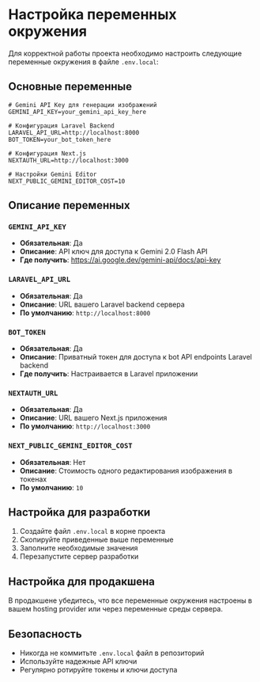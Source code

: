 # Настройка переменных окружения

Для корректной работы проекта необходимо настроить следующие переменные окружения в файле `.env.local`:

## Основные переменные

```env
# Gemini API Key для генерации изображений
GEMINI_API_KEY=your_gemini_api_key_here

# Конфигурация Laravel Backend
LARAVEL_API_URL=http://localhost:8000
BOT_TOKEN=your_bot_token_here

# Конфигурация Next.js
NEXTAUTH_URL=http://localhost:3000

# Настройки Gemini Editor
NEXT_PUBLIC_GEMINI_EDITOR_COST=10
```

## Описание переменных

### `GEMINI_API_KEY`
- **Обязательная**: Да
- **Описание**: API ключ для доступа к Gemini 2.0 Flash API
- **Где получить**: https://ai.google.dev/gemini-api/docs/api-key

### `LARAVEL_API_URL`
- **Обязательная**: Да
- **Описание**: URL вашего Laravel backend сервера
- **По умолчанию**: `http://localhost:8000`

### `BOT_TOKEN`
- **Обязательная**: Да
- **Описание**: Приватный токен для доступа к bot API endpoints Laravel backend
- **Где получить**: Настраивается в Laravel приложении

### `NEXTAUTH_URL`
- **Обязательная**: Да
- **Описание**: URL вашего Next.js приложения
- **По умолчанию**: `http://localhost:3000`

### `NEXT_PUBLIC_GEMINI_EDITOR_COST`
- **Обязательная**: Нет
- **Описание**: Стоимость одного редактирования изображения в токенах
- **По умолчанию**: `10`

## Настройка для разработки

1. Создайте файл `.env.local` в корне проекта
2. Скопируйте приведенные выше переменные
3. Заполните необходимые значения
4. Перезапустите сервер разработки

## Настройка для продакшена

В продакшене убедитесь, что все переменные окружения настроены в вашем hosting provider или через переменные среды сервера.

## Безопасность

- Никогда не коммитьте `.env.local` файл в репозиторий
- Используйте надежные API ключи
- Регулярно ротируйте токены и ключи доступа 